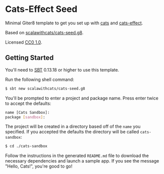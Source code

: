 # Cats-Effect Seed

Minimal Giter8 template to get you set up with [cats] and [cats-effect].

Based on [scalawithcats/cats-seed.g8][origin].

Licensed [CC0 1.0][license].

## Getting Started

You'll need to [SBT][sbt] 0.13.18 or higher to use this template.

Run the following shell command:

~~~sh
$ sbt new scalawithcats/cats-seed.g8
~~~

You'll be prompted to enter a project and package name.
Press enter twice to accept the defaults:

~~~sh
name [Cats Sandbox]:
package [sandbox]:
~~~

The project will be created in a directory
based off of the `name` you specified.
If you accepted the defaults
the directory will be called `cats-sandbox`:

~~~sh
$ cd ./cats-sandbox
~~~

Follow the instructions in the generated `README.md` file
to download the necessary dependencies and launch a sample app.
If you see the message "Hello, Cats!", you're good to go!

[cats]: https://typelevel.org/cats
[cats-effect]: https://typelevel.org/cats-effect
[origin]: https://github.com/scalawithcats/cats-seed.g8
[license]: https://creativecommons.org/publicdomain/zero/1.0
[sbt]: http://scala-sbt.org
